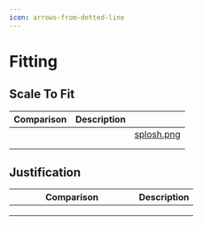 ```yaml
---
icon: arrows-from-dotted-line
---
```


# Fitting

## Scale To Fit

<table data-view="cards"><thead><tr><th>Comparison</th><th>Description</th><th data-hidden data-card-cover data-type="files"></th></tr></thead><tbody><tr><td></td><td></td><td><a href="../../.gitbook/assets/splosh.png">splosh.png</a></td></tr><tr><td></td><td></td><td></td></tr><tr><td></td><td></td><td></td></tr></tbody></table>

## Justification

<table><thead><tr><th width="210">Comparison</th><th>Description</th></tr></thead><tbody><tr><td></td><td></td></tr><tr><td></td><td></td></tr><tr><td></td><td></td></tr></tbody></table>
